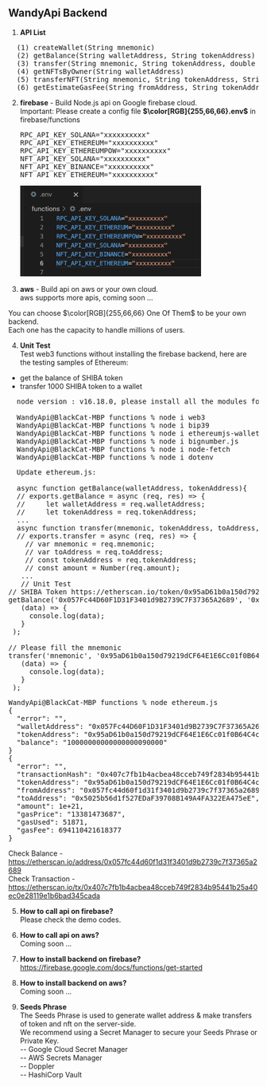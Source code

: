 ## WandyApi Backend

1. **API List**  
<pre>
  (1) createWallet(String mnemonic)  
  (2) getBalance(String walletAddress, String tokenAddress)  
  (3) transfer(String mnemonic, String tokenAddress, double amount, String toAddress)  
  (4) getNFTsByOwner(String walletAddress)  
  (5) transferNFT(String mnemonic, String tokenAddress, String tokenId, double amount, String toAddress)  
  (6) getEstimateGasFee(String fromAddress, String tokenAddress, double amount, String toAddress)</pre>

2. **firebase** - Build Node.js api on Google firebase cloud.  
   Important: Please create a config file **$\color[RGB]{255,66,66}.env$** in firebase/functions  
   <pre>RPC_API_KEY_SOLANA="xxxxxxxxxx"  
   RPC_API_KEY_ETHEREUM="xxxxxxxxxx"  
   RPC_API_KEY_ETHEREUMPOW="xxxxxxxxxx"  
   NFT_API_KEY_SOLANA="xxxxxxxxxx"  
   NFT_API_KEY_BINANCE="xxxxxxxxxx"  
   NFT_API_KEY_ETHEREUM="xxxxxxxxxx"</pre>  
   ![.env](images/png.env.png)
   
  
3. **aws** - Build api on aws or your own cloud.  
  aws supports more apis, coming soon ...
    
  You can choose $\color[RGB]{255,66,66} One Of Them$ to be your own backend.   
  Each one has the capacity to handle millions of users.

4. **Unit Test**  
  Test web3 functions without installing the firebase backend, here are the testing samples of Ethereum:  
  - get the balance of SHIBA token  
  - transfer 1000 SHIBA token to a wallet
  <pre>
  node version : v16.18.0, please install all the modules for ethereum.js:
  
  WandyApi@BlackCat-MBP functions % node i web3
  WandyApi@BlackCat-MBP functions % node i bip39
  WandyApi@BlackCat-MBP functions % node i ethereumjs-wallet
  WandyApi@BlackCat-MBP functions % node i bignumber.js
  WandyApi@BlackCat-MBP functions % node i node-fetch
  WandyApi@BlackCat-MBP functions % node i dotenv
</pre>
  <pre>
  Update ethereum.js:
  
  async function getBalance(walletAddress, tokenAddress){  
  // exports.getBalance = async (req, res) => {
  //     let walletAddress = req.walletAddress;
  //     let tokenAddress = req.tokenAddress;
  ...  
  async function transfer(mnemonic, tokenAddress, toAddress, amount){   
  // exports.transfer = async (req, res) => {
    // var mnemonic = req.mnemonic;
    // var toAddress = req.toAddress;
    // const tokenAddress = req.tokenAddress;
    // const amount = Number(req.amount);
   ...  
   // Unit Test
// SHIBA Token https://etherscan.io/token/0x95aD61b0a150d79219dCF64E1E6Cc01f0B64C4cE
getBalance('0x057Fc44D60F1D31F3401d9B2739C7F37365A2689', '0x95aD61b0a150d79219dCF64E1E6Cc01f0B64C4cE').then(
   (data) => {
     console.log(data);
   }
 );

// Please fill the mnemonic
transfer('mnemonic', '0x95aD61b0a150d79219dCF64E1E6Cc01f0B64C4cE', '0x5025b56d1f527EDaF39708B149A4FA322EA475eE', 1000 * 1000000000000000000.00).then(
   (data) => {
     console.log(data);
   }
 );
</pre>
<pre>
WandyApi@BlackCat-MBP functions % node ethereum.js
{
  "error": "",
  "walletAddress": "0x057Fc44D60F1D31F3401d9B2739C7F37365A2689",
  "tokenAddress": "0x95aD61b0a150d79219dCF64E1E6Cc01f0B64C4cE",
  "balance": "10000000000000000090000"
}
{
  "error": "",
  "transactionHash": "0x407c7fb1b4acbea48cceb749f2834b95441b25a40ec0e28119e1b6bad345cada",
  "tokenAddress": "0x95aD61b0a150d79219dCF64E1E6Cc01f0B64C4cE",
  "fromAddress": "0x057fc44d60f1d31f3401d9b2739c7f37365a2689",
  "toAddress": "0x5025b56d1f527EDaF39708B149A4FA322EA475eE",
  "amount": 1e+21,
  "gasPrice": "13381473687",
  "gasUsed": 51871,
  "gasFee": 694110421618377
}
</pre>
Check Balance - https://etherscan.io/address/0x057fc44d60f1d31f3401d9b2739c7f37365a2689  
Check Transaction - https://etherscan.io/tx/0x407c7fb1b4acbea48cceb749f2834b95441b25a40ec0e28119e1b6bad345cada
  
5. **How to call api on firebase?**  
  Please check the demo codes.
   
6. **How to call api on aws?**  
  Coming soon ...

7. **How to install backend on firebase?**  
  https://firebase.google.com/docs/functions/get-started

8. **How to install backend on aws?**  
  Coming soon ...

9. **Seeds Phrase**  
  The Seeds Phrase is used to generate wallet address & make transfers of token and nft on the server-side.  
  We recommend using a Secret Manager to secure your Seeds Phrase or Private Key.  
  -- Google Cloud Secret Manager  
  -- AWS Secrets Manager  
  -- Doppler  
  -- HashiCorp Vault
